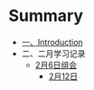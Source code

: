 # Summary

* [一、Introduction](README.md)
* 二、二月学习记录
  * [2月6日组会](chapter2/2月6日.md)
    * [2月12日](chapter2/2月12日.md)


